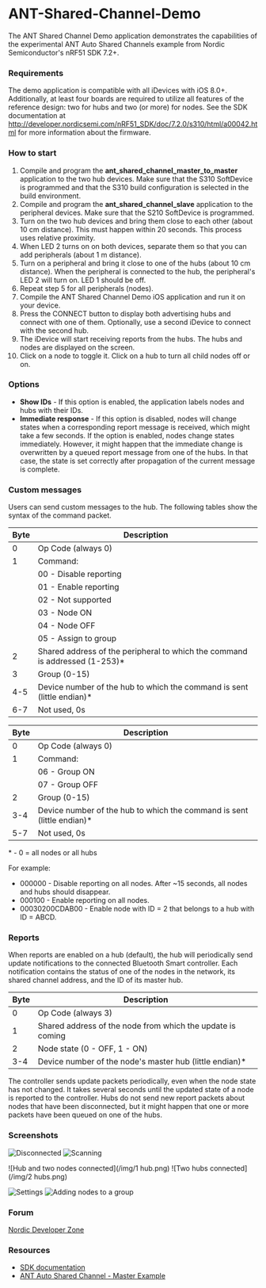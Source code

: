 # ANT-Shared-Channel-Demo
The ANT Shared Channel Demo application demonstrates the capabilities of the experimental ANT Auto Shared Channels example from Nordic Semiconductor's nRF51 SDK 7.2+.

### Requirements

The demo application is compatible with all iDevices with iOS 8.0+. Additionally, at least four boards are required to utilize all features of the reference design: two for hubs and two (or more) for nodes. See the SDK documentation at http://developer.nordicsemi.com/nRF51_SDK/doc/7.2.0/s310/html/a00042.html for more information about the firmware.

### How to start

1. Compile and program the **ant_shared_channel_master_to_master** application to the two hub devices. Make sure that the S310 SoftDevice is programmed and that the S310 build configuration is selected in the build environment. 
2. Compile and program the **ant_shared_channel_slave** application to the peripheral devices. Make sure that the S210 SoftDevice is programmed.
3. Turn on the two hub devices and bring them close to each other (about 10 cm distance). This must happen within 20 seconds. This process uses relative proximity. 
4. When LED 2 turns on on both devices, separate them so that you can add peripherals (about 1 m distance).
5. Turn on a peripheral and bring it close to one of the hubs (about 10 cm distance). When the peripheral is connected to the hub, the peripheral's LED 2 will turn on. LED 1 should be off.
6. Repeat step 5 for all peripherals (nodes).
7. Compile the ANT Shared Channel Demo iOS application and run it on your device.
8. Press the CONNECT button to display both advertising hubs and connect with one of them. Optionally, use a second iDevice to connect with the second hub.
9. The iDevice will start receiving reports from the hubs. The hubs and nodes are displayed on the screen.
10. Click on a node to toggle it. Click on a hub to turn all child nodes off or on.

### Options

 - **Show IDs** - If this option is enabled, the application labels nodes and hubs with their IDs.
 - **Immediate response** - If this option is disabled, nodes will change states when a corresponding report message is received, which might take a few seconds. If the option is enabled, nodes change states immediately. However, it might happen that the immediate change is overwritten by a queued report message from one of the hubs. In that case, the state is set correctly after propagation of the current message is complete.

### Custom messages

Users can send custom messages to the hub. The following tables show the syntax of the command packet.

 Byte | Description
 -----|---------------------
 0    | Op Code (always 0)
 1    | Command:
      | 00 - Disable reporting
      | 01 - Enable reporting
      | 02 - Not supported
      | 03 - Node ON
      | 04 - Node OFF
      | 05 - Assign to group
 2    | Shared address of the peripheral to which the command is addressed (1-253)*
 3    | Group (0-15)
 4-5  | Device number of the hub to which the command is sent (little endian)*
 6-7  | Not used, 0s
 
 Byte | Description
 -----|--------------------
 0    | Op Code (always 0)
 1    | Command:
      | 06 - Group ON
      | 07 - Group OFF
 2    | Group (0-15)
 3-4  | Device number of the hub to which the command is sent (little endian)* 
 5-7  | Not used, 0s
 \* - 0 = all nodes or all hubs
 
 For example:
 - 000000 - Disable reporting on all nodes. After ~15 seconds, all nodes and hubs should disappear.
 - 000100 - Enable reporting on all nodes.
 - 00030200CDAB00 - Enable node with ID = 2 that belongs to a hub with ID = ABCD.

### Reports

When reports are enabled on a hub (default), the hub will periodically send update notifications to the connected Bluetooth Smart controller. 
Each notification contains the status of one of the nodes in the network, its shared channel address, and the ID of its master hub.

Byte | Description
-----|---------------------
0    | Op Code (always 3)
1    | Shared address of the node from which the update is coming
2    | Node state (0 - OFF, 1 - ON)
3-4  | Device number of the node's master hub (little endian)* 

The controller sends update packets periodically, even when the node state has not changed. 
It takes several seconds until the updated state of a node is reported to the controller. Hubs do not send new report packets about nodes that have been disconnected, but it might happen that one or more packets have been queued on one of the hubs.

### Screenshots

![Disconnected](/img/empty.png) ![Scanning](/img/scanning.png)

![Hub and two nodes connected](/img/1 hub.png) ![Two hubs connected](/img/2 hubs.png)

![Settings](/img/settings.png) ![Adding nodes to a group](/img/groups.png)

### Forum

[Nordic Developer Zone](http://devzone.nordicsemi.com/ "Go to the Nordic Developer Zone")

### Resources

 - [SDK documentation](http://developer.nordicsemi.com/nRF51_SDK/doc/7.2.0/s310/html/a00042.html "Experimental: Auto Shared Channels ")
 - [ANT Auto Shared Channel - Master Example](http://www.thisisant.com/resources/an07-auto-shared-channel-master-example/ "ANT Auto Shared Channel - Master example")